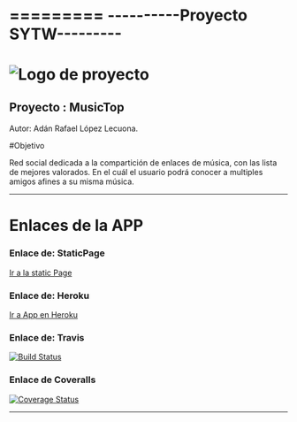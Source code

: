 =========
----------Proyecto SYTW---------
=========
![Logo de proyecto](http://www.portadastimeline.com/wp-content/uploads/2012/07/musica-portada-para-facebook.jpg "Logo de proyecto")
=========
Proyecto : MusicTop
---------
Autor:  Adán Rafael López Lecuona.

#Objetivo

Red social dedicada a la compartición de enlaces de música, con las lista de mejores valorados. En el cuál el usuario podrá conocer a multiples amigos afines a su misma música.

-------------------------------------
# Enlaces de la APP 

### Enlace de: StaticPage
[Ir a la static Page](http://xandobit.github.io/webpageSYTW.github.io/)
### Enlace de: Heroku
[Ir a App en Heroku](https://MusicTop.herokuapp.com/)

### Enlace de: Travis
[![Build Status](https://travis-ci.org/XandoBit/MusicTop.svg?branch=master)](https://travis-ci.org/XandoBit/MusicTop)

### Enlace de Coveralls
[![Coverage Status](https://coveralls.io/repos/XandoBit/MusicTop/badge.png)](https://coveralls.io/r/XandoBit/MusicTop)

-------------------------------------
